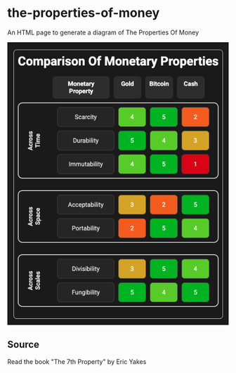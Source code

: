 # the-properties-of-money

An HTML page to generate a diagram of The Properties Of Money

![alt text](https://github.com/Portland-Bit-Devs/the-properties-of-money/blob/main/Screenshot.png)

## Source

Read the book "The 7th Property" by Eric Yakes

